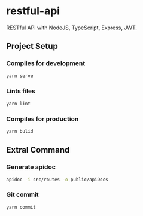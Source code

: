 # restful-api
RESTful API with NodeJS, TypeScript, Express, JWT.

## Project Setup

### Compiles for development

``` bash
yarn serve
```

### Lints files

``` bash
yarn lint
```

### Compiles for production

``` bash
yarn bulid
```
## Extral Command

### Generate apidoc

``` bash
apidoc -i src/routes -o public/apiDocs
```

### Git commit

``` bash
yarn commit
```
